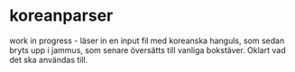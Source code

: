 # koreanparser

work in progress - läser in en input fil med koreanska hanguls, som sedan bryts upp i jammus, som senare översätts till vanliga bokstäver. Oklart vad det ska användas till. 